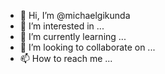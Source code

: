 - 👋 Hi, I’m @michaelgikunda
- 👀 I’m interested in ...
- 🌱 I’m currently learning ...
- 💞️ I’m looking to collaborate on ...
- 📫 How to reach me ...

<!---
michaelgikunda/michaelgikunda is a ✨ special ✨ repository because its `README.md` (this file) appears on your GitHub profile.
You can click the Preview link to take a look at your changes.
--->
